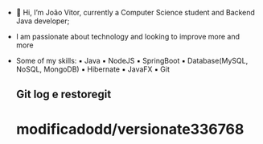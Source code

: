 - 👋 Hi, I’m João Vitor, currently a Computer Science student and Backend Java developer;
-  I am passionate about technology and looking to improve more and more
-  Some of my skills:
   ▪️ Java
   ▪️ NodeJS
   ▪️ SpringBoot
   ▪️ Database(MySQL, NoSQL, MongoDB)
   ▪️ Hibernate
   ▪️ JavaFX
   ▪️ Git
   
   ## Git log e restoregit

   # modificadodd/versionate336768

<!---
jvpgjava/jvpgjava is a ✨ special ✨ repository because its `README.md` (this file) appears on your GitHub profile.
You can click the Preview link to take a look at your changes.
--->
